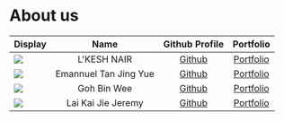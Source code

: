 # About us

| Display                                             |    Name     |             Github Profile              |             Portfolio              |
|-----------------------------------------------------|:-----------:|:---------------------------------------:|:----------------------------------:|
| ![](https://via.placeholder.com/100.png?text=Photo) | L'KESH NAIR |  [Github](https://github.com/Rezelix)   | [Portfolio](docs/team/rezelix.md)  |
![](https://via.placeholder.com/100.png?text=Photo) | Emannuel Tan Jing Yue | [Github](https://github.com/Emannuel-Tan) | [Portfolio](docs/team/emannuel-tan.md)
| ![](https://via.placeholder.com/100.png?text=Photo) | Goh Bin Wee |  [Github](https://github.com/gbinw128)  | [Portfolio](docs/team/gbinw128.md) |
| ![](https://via.placeholder.com/100.png?text=Photo) | Lai Kai Jie Jeremy | [Github](https://github.com/minionwolf) | [Portfolio](docs/team/minionwolf.md)